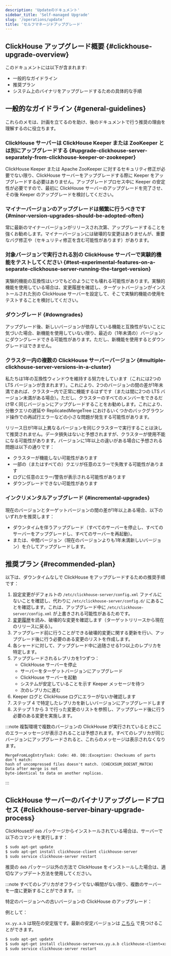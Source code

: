 ```yaml
---
description: 'Updateのドキュメント'
sidebar_title: 'Self-managed Upgrade'
slug: '/operations/update'
title: 'セルフマネージドアップグレード'
---
```




## ClickHouse アップグレード概要 {#clickhouse-upgrade-overview}

このドキュメントには以下が含まれます:
- 一般的なガイドライン
- 推奨プラン
- システム上のバイナリをアップグレードするための具体的な手順

## 一般的なガイドライン {#general-guidelines}

これらのメモは、計画を立てるのを助け、後のドキュメントで行う推奨の理由を理解するのに役立ちます。

### ClickHouse サーバーは ClickHouse Keeper または ZooKeeper とは別にアップグレードする {#upgrade-clickhouse-server-separately-from-clickhouse-keeper-or-zookeeper}
ClickHouse Keeper または Apache ZooKeeper に対するセキュリティ修正が必要でない限り、ClickHouse サーバーをアップグレードする際に Keeper をアップグレードする必要はありません。アップグレードプロセス中に Keeper の安定性が必要ですので、最初に ClickHouse サーバーのアップグレードを完了させ、その後 Keeper のアップグレードを検討してください。

### マイナーバージョンのアップグレードは頻繁に行うべきです {#minor-version-upgrades-should-be-adopted-often}
常に最新のマイナーバージョンがリリースされ次第、アップグレードすることを強くお勧めします。マイナーバージョンには破壊的な変更はありませんが、重要なバグ修正や（セキュリティ修正を含む可能性があります）があります。

### 対象バージョンで実行される別の ClickHouse サーバーで実験的機能をテストしてください {#test-experimental-features-on-a-separate-clickhouse-server-running-the-target-version}

実験的機能の互換性はいつでもどのようにでも壊れる可能性があります。実験的機能を使用している場合は、変更履歴を確認し、ターゲットバージョンがインストールされた別の ClickHouse サーバーを設定して、そこで実験的機能の使用をテストすることを検討してください。

### ダウングレード {#downgrades}
アップグレード後、新しいバージョンが依存している機能と互換性がないことに気づいた場合、新機能を使用していない限り、最近の（1年未満の）バージョンにダウングレードできる可能性があります。ただし、新機能を使用するとダウングレードはできません。

### クラスター内の複数の ClickHouse サーバーバージョン {#multiple-clickhouse-server-versions-in-a-cluster}

私たちは1年の互換性ウィンドウを維持する努力をしています（これには2つの LTS バージョンが含まれます）。これにより、2つのバージョンの間の差が1年未満であれば、クラスター内で正常に機能するはずです（または間に2つの LTS バージョン未満がある場合）。ただし、クラスターのすべてのメンバーをできるだけ早く同じバージョンにアップグレードすることをお勧めします。これにより、分散クエリの遅延や ReplicatedMergeTree におけるいくつかのバックグラウンド操作での再試行エラーなどの小さな問題が発生する可能性があります。

リリース日が1年以上異なるバージョンを同じクラスターで実行することは決して推奨されません。データ損失はないと予想されますが、クラスターが使用不能になる可能性があります。バージョンに1年以上の違いがある場合に予想される問題は以下の通りです：

- クラスターが機能しない可能性があります
- 一部の（またはすべての）クエリが任意のエラーで失敗する可能性があります
- ログに任意のエラー/警告が表示される可能性があります
- ダウングレードできない可能性があります

### インクリメンタルアップグレード {#incremental-upgrades}

現在のバージョンとターゲットバージョンの間の差が1年以上ある場合、以下のいずれかを推奨します：
- ダウンタイムを伴うアップグレード（すべてのサーバーを停止し、すべてのサーバーをアップグレードし、すべてのサーバーを再起動）。
- または、中間バージョン（現在のバージョンよりも1年未満新しいバージョン）を介してアップグレードします。

## 推奨プラン {#recommended-plan}

以下は、ダウンタイムなしで ClickHouse をアップグレードするための推奨手順です：

1. 設定変更がデフォルトの `/etc/clickhouse-server/config.xml` ファイルにないことを確認し、代わりに `/etc/clickhouse-server/config.d/` にあることを確認します。これは、アップグレード中に `/etc/clickhouse-server/config.xml` が上書きされる可能性があるためです。
2. [変更履歴](/whats-new/changelog/index.md)を読み、破壊的な変更を確認します（ターゲットリリースから現在のリリースに戻る）。
3. アップグレード前に行うことができる破壊的変更に関する更新を行い、アップグレード後に行う必要のある変更のリストを作成します。
4. 各シャードに対して、アップグレード中に追随させる1つ以上のレプリカを特定します。
5. アップグレードされるレプリカを1つずつ：
   - ClickHouse サーバーを停止
   - サーバーをターゲットバージョンにアップグレード
   - ClickHouse サーバーを起動
   - システムが安定していることを示す Keeper メッセージを待つ
   - 次のレプリカに進む
6. Keeper ログと ClickHouse ログにエラーがないか確認します
7. ステップ 4 で特定したレプリカを新しいバージョンにアップグレードします
8. ステップ 1 から 3 で行った変更のリストを参照し、アップグレード後に行う必要のある変更を実施します。

:::note
複製環境で複数のバージョンの ClickHouse が実行されているときにこのエラーメッセージが表示されることは予想されます。すべてのレプリカが同じバージョンにアップグレードされると、これらのメッセージは表示されなくなります。
```text
MergeFromLogEntryTask: Code: 40. DB::Exception: Checksums of parts don't match:
hash of uncompressed files doesn't match. (CHECKSUM_DOESNT_MATCH)  Data after merge is not
byte-identical to data on another replicas.
```
:::

## ClickHouse サーバーのバイナリアップグレードプロセス {#clickhouse-server-binary-upgrade-process}

ClickHouseが `deb` パッケージからインストールされている場合は、サーバーで以下のコマンドを実行します：

```bash
$ sudo apt-get update
$ sudo apt-get install clickhouse-client clickhouse-server
$ sudo service clickhouse-server restart
```

推奨の `deb` パッケージ以外の方法で ClickHouse をインストールした場合は、適切なアップデート方法を使用してください。

:::note
すべてのレプリカがオフラインでない瞬間がない限り、複数のサーバーを一度に更新することができます。
:::

特定のバージョンへの古いバージョンの ClickHouse のアップグレード：

例として：

`xx.yy.a.b` は現在の安定版です。最新の安定バージョンは [こちら](https://github.com/ClickHouse/ClickHouse/releases) で見つけることができます。

```bash
$ sudo apt-get update
$ sudo apt-get install clickhouse-server=xx.yy.a.b clickhouse-client=xx.yy.a.b clickhouse-common-static=xx.yy.a.b
$ sudo service clickhouse-server restart
```
